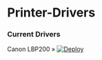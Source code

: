 # Printer-Drivers
### Current Drivers
Canon LBP200 » [![Deploy](https://img.icons8.com/ios-glyphs/50/000000/download--v1.png)](https://github.com/HarryKxD/Printer-Drivers/blob/main/CANON-LBP2900.zip?raw=true)
